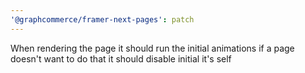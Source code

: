 ```yaml
---
'@graphcommerce/framer-next-pages': patch
---
```


When rendering the page it should run the initial animations if a page doesn't want to do that it should disable initial it's self
